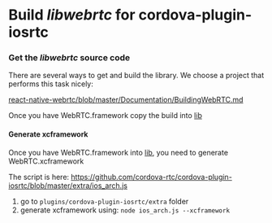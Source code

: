 # Build *libwebrtc* for cordova-plugin-iosrtc

### Get the *libwebrtc* source code

There are several ways to get and build the library. We choose a project that performs this task nicely:

[react-native-webrtc/blob/master/Documentation/BuildingWebRTC.md](https://github.com/react-native-webrtc/react-native-webrtc/blob/master/Documentation/BuildingWebRTC.md#building-webrtc)

Once you have WebRTC.framework copy the build into [lib](https://github.com/cordova-rtc/cordova-plugin-iosrtc/blob/master/lib/)

#### Generate xcframework

Once you have WebRTC.framework into [lib](https://github.com/cordova-rtc/cordova-plugin-iosrtc/blob/master/lib/), you need to generate WebRTC.xcframework

The script is here: https://github.com/cordova-rtc/cordova-plugin-iosrtc/blob/master/extra/ios_arch.js

1. go to `plugins/cordova-plugin-iosrtc/extra` folder
2. generate xcframework using: `node ios_arch.js --xcframework`
